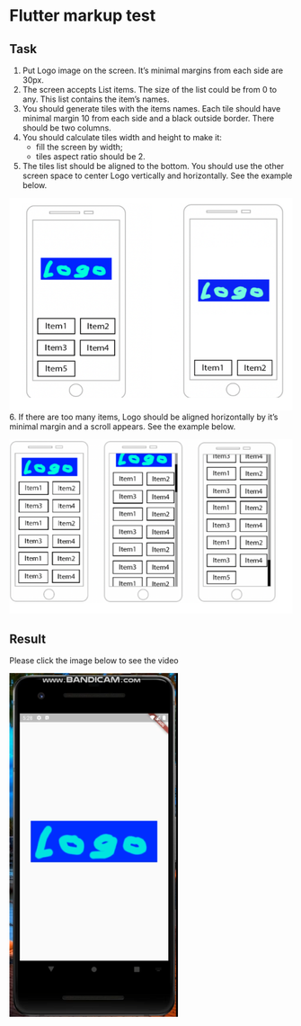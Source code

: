 # Flutter markup test

## Task

1. Put Logo image on the screen. It’s minimal margins from each side are 30px.
2. The screen accepts List<String> items. The size of the list could be from 0 to any. This list contains the item’s names.
3. You should generate tiles with the items names. Each tile should have minimal margin 10 from each side and a black outside border. There should be two columns.
4. You should calculate tiles width and height to make it: 
    - fill the screen by width;
    - tiles aspect ratio should be 2.
5. The tiles list should be aligned to the bottom. You should use the other screen space to center Logo vertically and horizontally. See the example below.

![task_one](resources/task_one.png)
6. If there are too many items, Logo should be aligned horizontally by it’s minimal margin and a scroll appears. See the example below.

![task_two](resources/task_two.png)


## Result
Please click the image below to see the video

[![result](resources/result.png)](https://drive.google.com/file/d/1kzS07MRIGUBaqYtLeF373VyXOrzMV9lp/view?usp=sharing)
